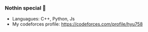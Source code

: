 ### Nothin special 🐧
- Languagues: C++, Python, Js
- My codeforces profile: https://codeforces.com/profile/hyu758
